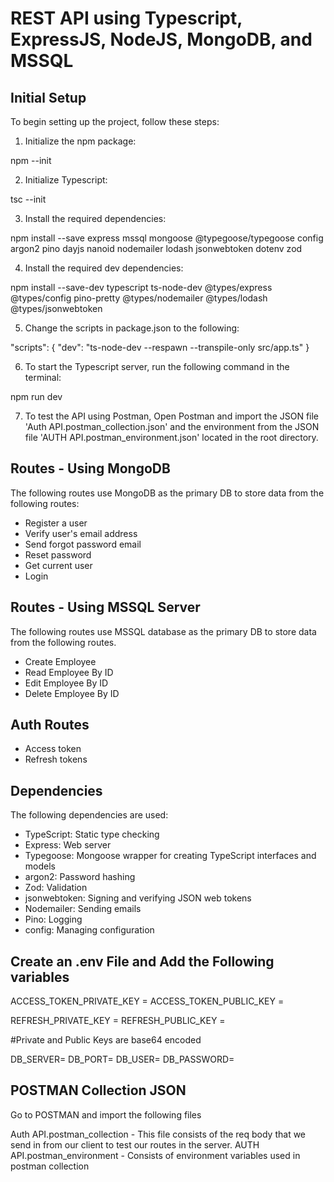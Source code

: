 # REST API using Typescript, ExpressJS, NodeJS, MongoDB, and MSSQL

## Initial Setup

To begin setting up the project, follow these steps:

1. Initialize the npm package:

npm --init

2. Initialize Typescript:

tsc --init

3. Install the required dependencies:

npm install --save express mssql mongoose @typegoose/typegoose config argon2 pino dayjs nanoid nodemailer lodash jsonwebtoken dotenv zod

4. Install the required dev dependencies:

npm install --save-dev typescript ts-node-dev @types/express @types/config pino-pretty @types/nodemailer @types/lodash @types/jsonwebtoken

5. Change the scripts in package.json to the following:

"scripts": {
"dev": "ts-node-dev --respawn --transpile-only src/app.ts"
}

6. To start the Typescript server, run the following command in the terminal:

npm run dev

7. To test the API using Postman, Open Postman and import the JSON file 'Auth API.postman_collection.json' and the environment from the JSON file 'AUTH API.postman_environment.json' located in the root directory.

## Routes - Using MongoDB

The following routes use MongoDB as the primary DB to store data from the following routes:

- Register a user
- Verify user's email address
- Send forgot password email
- Reset password
- Get current user
- Login

## Routes - Using MSSQL Server

The following routes use MSSQL database as the primary DB to store data from the following routes.

- Create Employee
- Read Employee By ID
- Edit Employee By ID
- Delete Employee By ID

## Auth Routes

- Access token
- Refresh tokens

## Dependencies

The following dependencies are used:

- TypeScript: Static type checking
- Express: Web server
- Typegoose: Mongoose wrapper for creating TypeScript interfaces and models
- argon2: Password hashing
- Zod: Validation
- jsonwebtoken: Signing and verifying JSON web tokens
- Nodemailer: Sending emails
- Pino: Logging
- config: Managing configuration

## Create an .env File and Add the Following variables

ACCESS_TOKEN_PRIVATE_KEY =
ACCESS_TOKEN_PUBLIC_KEY =

REFRESH_PRIVATE_KEY =
REFRESH_PUBLIC_KEY =

#Private and Public Keys are base64 encoded

DB_SERVER=
DB_PORT=
DB_USER=
DB_PASSWORD=

## POSTMAN Collection JSON

Go to POSTMAN and import the following files

Auth API.postman_collection - This file consists of the req body that we send in from our client to test our routes in the server.
AUTH API.postman_environment - Consists of environment variables used in postman collection
